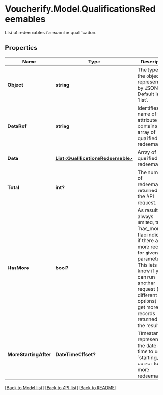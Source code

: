 # Voucherify.Model.QualificationsRedeemables
List of redeemables for examine qualification.

## Properties

Name | Type | Description | Notes
------------ | ------------- | ------------- | -------------
**Object** | **string** | The type of the object represented by JSON. Default is &#x60;list&#x60;. | [optional] [default to ObjectEnum.List]
**DataRef** | **string** | Identifies the name of the attribute that contains the array of qualified redeemables. | [optional] [default to DataRefEnum.Data]
**Data** | [**List&lt;QualificationsRedeemable&gt;**](QualificationsRedeemable.md) | Array of qualified redeemables. | [optional] 
**Total** | **int?** | The number of redeemables returned in the API request. | [optional] 
**HasMore** | **bool?** | As results are always limited, the &#x60;has_more&#x60; flag indicates if there are more records for given parameters. This lets you know if you can run another request (with different options) to get more records returned in the results. | [optional] 
**MoreStartingAfter** | **DateTimeOffset?** | Timestamp representing the date and time to use in &#x60;starting_after&#x60; cursor to get more redeemables. | [optional] 

[[Back to Model list]](../README.md#documentation-for-models) [[Back to API list]](../README.md#documentation-for-api-endpoints) [[Back to README]](../README.md)

